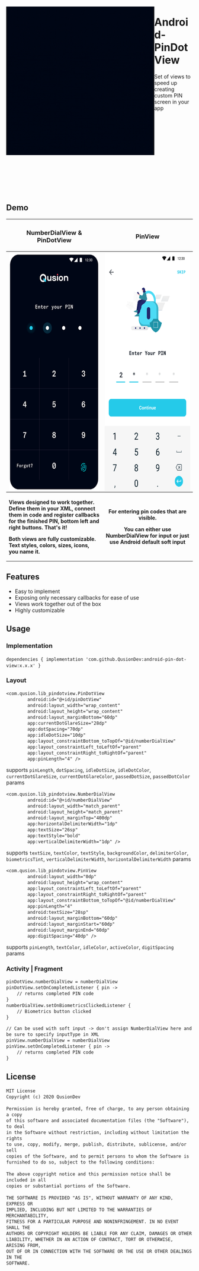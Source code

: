 <p>
<img align="left" width="400" height="400" src="demo.gif" alt="demo" />
<p><h1 align="left">Android-PinDotView</h1></p>
<p>Set of views to speed up creating custom PIN screen in your app </p>
</p>

</br></br></br></br></br></br></br></br></br></br></br></br>

## Demo
<table cellspacing="0" cellpadding="0">
    <tr>
        <th width="600px"><h3> NumberDialView & PinDotView </h3></th>
        <th width="600px"><h3> PinView </h3></th>
    </tr>
    <tr>
        <th width="600px"><img src="screen-1.png" alt="screen-1" width="320" height="640" align="center" /></th>
        <th width="600px"><img src="screen-2.png" alt="screen-2" width="320" height="640" align="center" /></th>
    </tr>
    <tr>
        <th width="600px">
            <p align="left">Views designed to work together. Define them in your XML, connect them in code and register callbacks for the finished PIN, bottom left and right buttons. That's it!</p>
            <p align="left">Both views are fully customizable. Text styles, colors, sizes, icons, you name it.</p>
        </th>
        <th width="600px">
            <p>For entering pin codes that are visible.</p>
            <p>You can either use NumberDialView for input or just use Android default soft input</p>
        </th>
</table>


## Features
- Easy to implement
- Exposing only necessary callbacks for ease of use
- Views work together out of the box
- Highly customizable

## Usage
### Implementation
`dependencies {
    implementation 'com.github.QusionDev:android-pin-dot-view:x.x.x'
}`

### Layout
```
<com.qusion.lib_pindotview.PinDotView
        android:id="@+id/pinDotView"
        android:layout_width="wrap_content"
        android:layout_height="wrap_content"
        android:layout_marginBottom="60dp"
        app:currentDotGlareSize="28dp"
        app:dotSpacing="70dp"
        app:idleDotSize="10dp"
        app:layout_constraintBottom_toTopOf="@id/numberDialView"
        app:layout_constraintLeft_toLeftOf="parent"
        app:layout_constraintRight_toRightOf="parent"
        app:pinLength="4" />
```
supports `pinLength`, `dotSpacing`, `idleDotSize`, `idleDotColor`, `currentDotGlareSize`, `currentDotGlareColor`, `passedDotSize`, `passedDotColor` params
 
```
<com.qusion.lib_pindotview.NumberDialView
        android:id="@+id/numberDialView"
        android:layout_width="match_parent"
        android:layout_height="match_parent"
        android:layout_marginTop="400dp"
        app:horizontalDelimiterWidth="1dp"
        app:textSize="26sp"
        app:textStyle="bold"
        app:verticalDelimiterWidth="1dp" />
```
supports `textSize`, `textColor`, `textStyle`, `backgroundColor`, `delimiterColor`, `biometricsTint`, `verticalDelimiterWidth`, `horizontalDelimiterWidth` params

``` 
<com.qusion.lib_pindotview.PinView
        android:layout_width="0dp"
        android:layout_height="wrap_content"
        app:layout_constraintLeft_toLeftOf="parent"
        app:layout_constraintRight_toRightOf="parent"
        app:layout_constraintBottom_toTopOf="@id/numberDialView"
        app:pinLength="4"
        android:textSize="28sp"
        android:layout_marginBottom="60dp"
        android:layout_marginStart="60dp"
        android:layout_marginEnd="60dp"
        app:digitSpacing="40dp" />
```
supports `pinLength`, `textColor`, `idleColor`, `activeColor`, `digitSpacing` params

### Activity | Fragment
```
pinDotView.numberDialView = numberDialView
pinDotView.setOnCompletedListener { pin ->
    // returns completed PIN code
}
numberDialView.setOnBiometricsClickedListener {
    // Biometrics button clicked
}
```

```
// Can be used with soft input -> don't assign NumberDialView here and be sure to specify inputType in XML
pinView.numberDialView = numberDialView
pinView.setOnCompletedListener { pin ->
    // returns completed PIN code
}
```

## License
```
MIT License
Copyright (c) 2020 QusionDev

Permission is hereby granted, free of charge, to any person obtaining a copy
of this software and associated documentation files (the "Software"), to deal
in the Software without restriction, including without limitation the rights
to use, copy, modify, merge, publish, distribute, sublicense, and/or sell
copies of the Software, and to permit persons to whom the Software is
furnished to do so, subject to the following conditions:

The above copyright notice and this permission notice shall be included in all
copies or substantial portions of the Software.

THE SOFTWARE IS PROVIDED "AS IS", WITHOUT WARRANTY OF ANY KIND, EXPRESS OR
IMPLIED, INCLUDING BUT NOT LIMITED TO THE WARRANTIES OF MERCHANTABILITY,
FITNESS FOR A PARTICULAR PURPOSE AND NONINFRINGEMENT. IN NO EVENT SHALL THE
AUTHORS OR COPYRIGHT HOLDERS BE LIABLE FOR ANY CLAIM, DAMAGES OR OTHER
LIABILITY, WHETHER IN AN ACTION OF CONTRACT, TORT OR OTHERWISE, ARISING FROM,
OUT OF OR IN CONNECTION WITH THE SOFTWARE OR THE USE OR OTHER DEALINGS IN THE
SOFTWARE.
```

        
